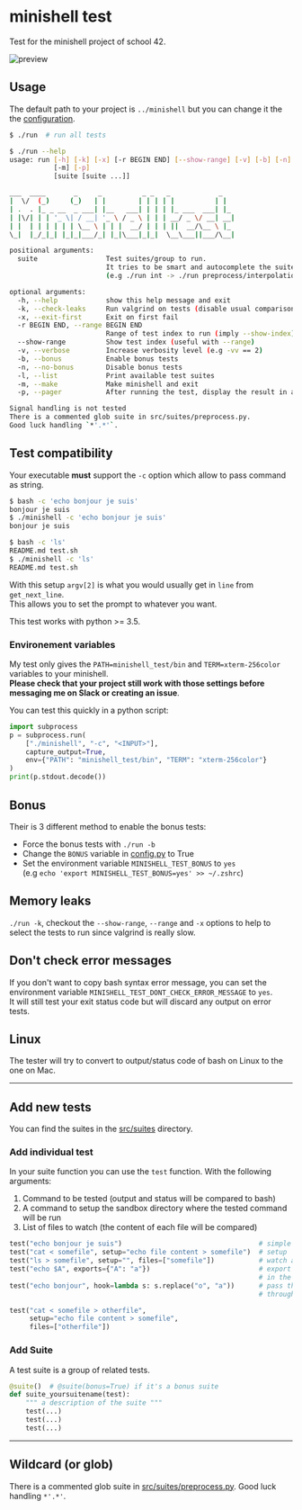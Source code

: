 # minishell test

Test for the minishell project of school 42.

![preview](preview.gif)

## Usage

The default path to your project is `../minishell` but you can change it the the [configuration](src/config.py).

```sh
$ ./run  # run all tests

$ ./run --help
usage: run [-h] [-k] [-x] [-r BEGIN END] [--show-range] [-v] [-b] [-n] [-l]
           [-m] [-p]
           [suite [suite ...]]

___  ____       _     _          _ _   _            _
|  \/  (_)     (_)   | |        | | | | |          | |
| .  . |_ _ __  _ ___| |__   ___| | | | |_ ___  ___| |_
| |\/| | | '_ \| / __| '_ \ / _ \ | | | __/ _ \/ __| __|
| |  | | | | | | \__ \ | | |  __/ | | | ||  __/\__ \ |_
\_|  |_/_|_| |_|_|___/_| |_|\___|_|_|  \__\___||___/\__|

positional arguments:
  suite                 Test suites/group to run.
                        It tries to be smart and autocomplete the suite name
                        (e.g ./run int -> ./run preprocess/interpolation)

optional arguments:
  -h, --help            show this help message and exit
  -k, --check-leaks     Run valgrind on tests (disable usual comparison with bash)
  -x, --exit-first      Exit on first fail
  -r BEGIN END, --range BEGIN END
                        Range of test index to run (imply --show-index)
  --show-range          Show test index (useful with --range)
  -v, --verbose         Increase verbosity level (e.g -vv == 2)
  -b, --bonus           Enable bonus tests
  -n, --no-bonus        Disable bonus tests
  -l, --list            Print available test suites
  -m, --make            Make minishell and exit
  -p, --pager           After running the test, display the result in a pager of your choice

Signal handling is not tested
There is a commented glob suite in src/suites/preprocess.py.
Good luck handling `*'.*'`.
```

## Test compatibility

Your executable **must** support the `-c` option which allow to pass command as string.

```sh
$ bash -c 'echo bonjour je suis'
bonjour je suis
$ ./minishell -c 'echo bonjour je suis'
bonjour je suis

$ bash -c 'ls'
README.md test.sh
$ ./minishell -c 'ls'
README.md test.sh
```

With this setup `argv[2]` is what you would usually get in `line` from `get_next_line`.  
This allows you to set the prompt to whatever you want.

This test works with python >= 3.5.

### Environement variables

My test only gives the `PATH=minishell_test/bin` and `TERM=xterm-256color` variables to your minishell.  
**Please check that your project still work with those settings before messaging me on Slack or creating an issue**.

You can test this quickly in a python script:

```python
import subprocess
p = subprocess.run(
    ["./minishell", "-c", "<INPUT>"],
    capture_output=True,
    env={"PATH": "minishell_test/bin", "TERM": "xterm-256color"}
)
print(p.stdout.decode())
```

## Bonus

Their is 3 different method to enable the bonus tests:

* Force the bonus tests with `./run -b`
* Change the `BONUS` variable in [config.py](src/config.py) to True
* Set the environment variable `MINISHELL_TEST_BONUS` to `yes`  
  (e.g `echo 'export MINISHELL_TEST_BONUS=yes' >> ~/.zshrc`)

## Memory leaks

`./run -k`, checkout the `--show-range`, `--range` and `-x` options to help
to select the tests to run since valgrind is really slow.

## Don't check error messages

If you don't want to copy bash syntax error message,
you can set the environment variable `MINISHELL_TEST_DONT_CHECK_ERROR_MESSAGE` to `yes`.  
It will still test your exit status code but will discard any output on error tests.

## Linux

The tester will try to convert to output/status code of bash on Linux to the one on Mac.

---

## Add new tests

You can find the suites in the [src/suites](src/suites) directory.

### Add individual test

In your suite function you can use the `test` function. With the following arguments:

1. Command to be tested (output and status will be compared to bash)
2. A command to setup the sandbox directory where the tested command will be run
3. List of files to watch (the content of each file will be compared)

```python
test("echo bonjour je suis")                                  # simple command
test("cat < somefile", setup="echo file content > somefile")  # setup
test("ls > somefile", setup="", files=["somefile"])           # watch a file
test("echo $A", exports={"A": "a"})                           # export variables
                                                              # in the environment
test("echo bonjour", hook=lambda s: s.replace("o", "a"))      # pass the shell output
                                                              # through a hook function

test("cat < somefile > otherfile",
     setup="echo file content > somefile",
     files=["otherfile"])
```

### Add Suite

A test suite is a group of related tests.

```python
@suite()  # @suite(bonus=True) if it's a bonus suite
def suite_yoursuitename(test):
    """ a description of the suite """
    test(...)
    test(...)
    test(...)
```

---

## Wildcard (or glob)

There is a commented glob suite in [src/suites/preprocess.py](src/suites/preprocess.py).
Good luck handling `*'.*'`.

